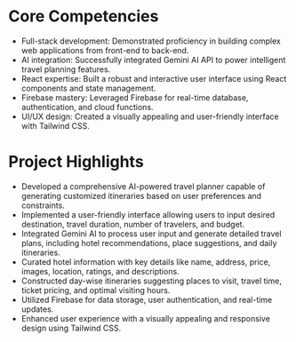 # Core Competencies
- Full-stack development: Demonstrated proficiency in building complex web applications from front-end to back-end.
- AI integration: Successfully integrated Gemini AI API to power intelligent travel planning features.
- React expertise: Built a robust and interactive user interface using React components and state management.
- Firebase mastery: Leveraged Firebase for real-time database, authentication, and cloud functions.
- UI/UX design: Created a visually appealing and user-friendly interface with Tailwind CSS.
# Project Highlights

- Developed a comprehensive AI-powered travel planner capable of generating customized itineraries based on user preferences and constraints.
- Implemented a user-friendly interface allowing users to input desired destination, travel duration, number of travelers, and budget.
- Integrated Gemini AI to process user input and generate detailed travel plans, including hotel recommendations, place suggestions, and daily itineraries.
- Curated hotel information with key details like name, address, price, images, location, ratings, and descriptions.
- Constructed day-wise itineraries suggesting places to visit, travel time, ticket pricing, and optimal visiting hours.
- Utilized Firebase for data storage, user authentication, and real-time updates.
- Enhanced user experience with a visually appealing and responsive design using Tailwind CSS.
